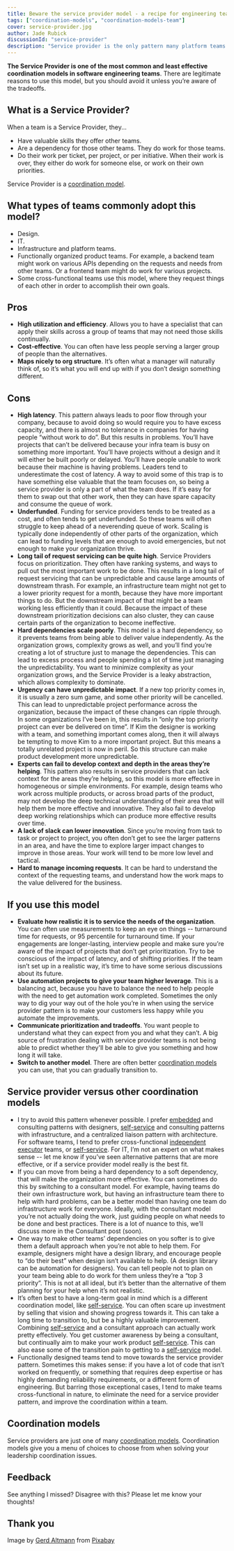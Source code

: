 ```yaml
---
title: Beware the service provider model - a recipe for engineering team failure
tags: ["coordination-models", "coordination-models-team"]
cover: service-provider.jpg
author: Jade Rubick
discussionId: "service-provider"
description: "Service provider is the only pattern many platform teams have known. This article describes how this coordination model works and some alternatives to consider."
---
```


<re-img src="service-provider.jpg"></re-img>

**The Service Provider is one of the most common and least effective coordination models in software engineering teams**. There are legitimate reasons to use this model, but you should avoid it unless you’re aware of the tradeoffs. 

## What is a Service Provider?

When a team is a Service Provider, they...

* Have valuable skills they offer other teams.
* Are a dependency for those other teams. They do work for those teams. 
* Do their work per ticket, per project, or per initiative. When their work is over, they either do work for someone else, or work on their own priorities. 

Service Provider is a [coordination model](/coordination-models/). 

## What types of teams commonly adopt this model?

* Design. 
* IT.
* Infrastructure and platform teams.
* Functionally organized product teams. For example, a backend team might work on various APIs depending on the requests and needs from other teams. Or a frontend team might do work for various projects.
* Some cross-functional teams use this model, where they request things of each other in order to accomplish their own goals.

## Pros

* **High utilization and efficiency**. Allows you to have a specialist that can apply their skills across a group of teams that may not need those skills continually. 
* **Cost-effective**. You can often have less people serving a larger group of people than the alternatives.
* **Maps nicely to org structure**. It’s often what a manager will naturally think of, so it’s what you will end up with if you don’t design something different. 

## Cons

* **High latency**. This pattern always leads to poor flow through your company, because to avoid doing so would require you to have excess capacity, and there is almost no tolerance in companies for having people “without work to do”. But this results in problems. You’ll have projects that can’t be delivered because your infra team is busy on something more important. You’ll have projects without a design and it will either be built poorly or delayed. You’ll have people unable to work because their machine is having problems. Leaders tend to underestimate the cost of latency. A way to avoid some of this trap is to have something else valuable that the team focuses on, so being a service provider is only a part of what the team does. If it’s easy for them to swap out that other work, then they can have spare capacity and consume the queue of work.
* **Underfunded**. Funding for service providers tends to be treated as a cost, and often tends to get underfunded. So these teams will often struggle to keep ahead of a neverending queue of work. Scaling is typically done independently of other parts of the organization, which can lead to funding levels that are enough to avoid emergencies, but not enough to make your organization thrive. 
* **Long tail of request servicing can be quite high**. Service Providers focus on prioritization. They often have ranking systems, and ways to pull out the most important work to be done. This results in a long tail of request servicing that can be unpredictable and cause large amounts of downstream thrash. For example, an infrastructure team might not get to a lower priority request for a month, because they have more important things to do. But the downstream impact of that might be a team working less efficiently than it could. Because the impact of these downstream prioritization decisions can also cluster, they can cause certain parts of the organization to become ineffective. 
* **Hard dependencies scale poorly**. This model is a hard dependency, so it prevents teams from being able to deliver value independently. As the organization grows, complexity grows as well, and you’ll find you’re creating a lot of structure just to manage the dependencies. This can lead to excess process and people spending a lot of time just managing the unpredictability. You want to minimize complexity as your organization grows, and the Service Provider is a leaky abstraction, which allows complexity to dominate.
* **Urgency can have unpredictable impact**. If a new top priority comes in, it is usually a zero sum game, and some other priority will be cancelled. This can lead to unpredictable project performance across the organization, because the impact of these changes can ripple through. In some organizations I’ve been in, this results in “only the top priority project can ever be delivered on time”. If Kim the designer is working with a team, and something important comes along, then it will always be tempting to move Kim to a more important project. But this means a totally unrelated project is now in peril. So this structure can make product development more unpredictable.  
* **Experts can fail to develop context and depth in the areas they’re helping**. This pattern also results in service providers that can lack context for the areas they’re helping, so this model is more effective in homogeneous or simple environments. For example, design teams who work across multiple products, or across broad parts of the product, may not develop the deep technical understanding of their area that will help them be more effective and innovative. They also fail to develop deep working relationships which can produce more effective results over time.
* **A lack of slack can lower innovation**. Since you’re moving from task to task or project to project, you often don’t get to see the larger patterns in an area, and have the time to explore larger impact changes to improve in those areas. Your work will tend to be more low level and tactical.
* **Hard to manage incoming requests**. It can be hard to understand the context of the requesting teams, and understand how the work maps to the value delivered for the business. 

## If you use this model

* **Evaluate how realistic it is to service the needs of the organization**. You can often use measurements to keep an eye on things -- turnaround time for requests, or 95 percentile for turnaround time. If your engagements are longer-lasting, interview people and make sure you’re aware of the impact of projects that don’t get prioritization. Try to be conscious of the impact of latency, and of shifting priorities. If the team isn’t set up in a realistic way, it’s time to have some serious discussions about its future.
* **Use automation projects to give your team higher leverage**. This is a balancing act, because you have to balance the need to help people with the need to get automation work completed. Sometimes the only way to dig your way out of the hole you’re in when using the service provider pattern is to make your customers less happy while you automate the improvements.
* **Communicate prioritization and tradeoffs**. You want people to understand what they can expect from you and what they can’t. A big source of frustration dealing with service provider teams is not being able to predict whether they'll be able to give you something and how long it will take. 
* **Switch to another model**. There are often better [coordination models](/coordination-models/) you can use, that you can gradually transition to.

## Service provider versus other coordination models

* I try to avoid this pattern whenever possible. I prefer [embedded](/embedded-model/) and consulting patterns with designers, [self-service](/platform-teams-and-the-self-service-model/) and consulting patterns with infrastructure, and a centralized liaison pattern with architecture. For software teams, I tend to prefer cross-functional [independent executor](/independent-executor-model/) teams, or [self-service](/platform-teams-and-the-self-service-model/). For IT, I’m not an expert on what makes sense -- let me know if you’ve seen alternative patterns that are more effective, or if a service provider model really is the best fit.
* If you can move from being a hard dependency to a soft dependency, that will make the organization more effective. You can sometimes do this by switching to a consultant model. For example, having teams do their own infrastructure work, but having an infrastructure team there to help with hard problems, can be a better model than having one team do infrastructure work for everyone. Ideally, with the consultant model you’re not actually doing the work, just guiding people on what needs to be done and best practices. There is a lot of nuance to this, we’ll discuss more in the Consultant post (soon).
* One way to make other teams’ dependencies on you softer is to give them a default approach when you’re not able to help them. For example, designers might have a design library, and encourage people to “do their best” when design isn’t available to help. (A design library can be automation for designers). You can tell people not to plan on your team being able to do work for them unless they’re a “top 3 priority”. This is not at all ideal, but it’s better than the alternative of them planning for your help when it’s not realistic.
* It’s often best to have a long-term goal in mind which is a different coordination model, like [self-service](/platform-teams-and-the-self-service-model/). You can often scare up investment by selling that vision and showing progress towards it. This can take a long time to transition to, but be a highly valuable improvement. Combining [self-service](/platform-teams-and-the-self-service-model/) and a consultant approach can actually work pretty effectively. You get customer awareness by being a consultant, but continually aim to make your work product [self-service](/platform-teams-and-the-self-service-model/). This can also ease some of the transition pain to getting to a [self-service](/platform-teams-and-the-self-service-model/) model.
* Functionally designed teams tend to move towards the service provider pattern. Sometimes this makes sense: if you have a lot of code that isn’t worked on frequently, or something that requires deep expertise or has highly demanding reliability requirements, or a different form of engineering. But barring those exceptional cases, I tend to make teams cross-functional in nature, to eliminate the need for a service provider pattern, and improve the coordination within a team.

## Coordination models

Service providers are just one of many [coordination models](/coordination-models/). Coordination models give you a menu of choices to choose from when solving your leadership coordination issues. 

## Feedback

See anything I missed? Disagree with this? Please let me know your thoughts!

## Thank you

Image by <a href="https://pixabay.com/users/geralt-9301/?utm_source=link-attribution&amp;utm_medium=referral&amp;utm_campaign=image&amp;utm_content=2654004">Gerd Altmann</a> from <a href="https://pixabay.com/?utm_source=link-attribution&amp;utm_medium=referral&amp;utm_campaign=image&amp;utm_content=2654004">Pixabay</a>